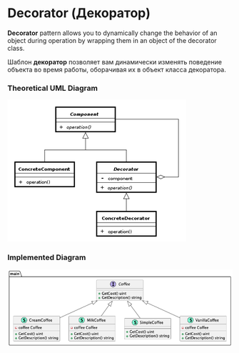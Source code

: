 # Decorator (Декоратор)

**Decorator** pattern allows you to dynamically change the behavior of an object during operation 
by wrapping them in an object of the decorator class.

Шаблон **декоратор** позволяет вам динамически изменять поведение объекта во время работы, 
оборачивая их в объект класса декоратора.

### Theoretical UML Diagram

![UML Diagram](uml.png)

### Implemented Diagram

![UML Diagram](diag.png)

